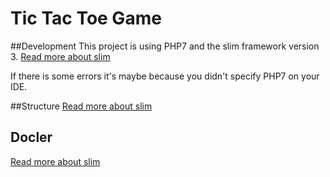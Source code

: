 # Tic Tac Toe Game

##Development
This project is using PHP7 and the slim framework version 3.
[Read more about slim ](https://www.slimframework.com/docs/)

If there is some errors it's maybe because you didn't specify PHP7 on your IDE.

##Structure
[Read more about slim ](STRUCTURE.md)

## Docler
[Read more about slim ](DOCLER.md)
